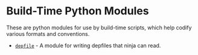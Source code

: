 # Build-Time Python Modules

These are python modules for use by build-time scripts, which help codify
various formats and conventions.

- [`depfile`](depfile/) - A module for writing depfiles that ninja can read.
